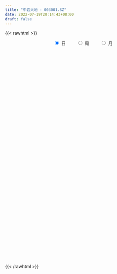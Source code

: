 ```yaml
---
title: "中岩大地 - 003001.SZ"
date: 2022-07-19T20:14:43+08:00
draft: false
---
```

{{< rawhtml >}}
    <div style="text-align: center">
        <label style="padding: 1rem;"><input style="margin-right: .5rem" type="radio" name="period" value="D" checked onclick="period_change(this)">日</label>
        <label style="padding: 1rem;"><input style="margin-right: .5rem" type="radio" name="period" value="W" onclick="period_change(this)">周</label>
        <label style="padding: 1rem;"><input style="margin-right: .5rem" type="radio" name="period" value="M" onclick="period_change(this)">月</label>
    </div>
    <div id="chart" style="height: 700px;"></div> 
    <script type="text/javascript">
        const D_v = [1755.12,109022.37,81268.36,57613.41,47553.71,34017.23,35622.3,25625.11,26440.83,17686.37,13220.37,18088.75,16251.63,18185.27,26008.79,16160.17,14488.34,14305.09,14995.61,24573.84,20552.45,29828.46,18638.48,10844.34,38095.51,28588.74,43253.7,38141.72,26442.3,14189.59,13555.37,21045.88,11637.63,18837.82,45557.81,36235.64,36696.89,24067.7,19480.02,15773.03,9843.22,8065.8,7659.05,11629.67,6449.6,9802.72,7337.58,9965.41,10205.18,8232.14,9992.23,15185.77,11660.69,8415.1,8206.8,7449.63,7701.61,7310.33,7887.78,8529.42,7481.25,12810.76,8034.48,6320.78,5832.59,8963.11,7568.67,11245.71,8466.73,8509.95,5538.18,5702.6,8363.96,6213.74,10588.47,12414.86,10149.56,6667.12,7130.39,9974.24,7279.15,6743.16,11831.7,7979.89,7611.15,15860.64,14807.54,12330.83,16317.48,13350.5,6708.6,6751.33,6368.66,6590.7,9242.93,5100.99,5395.93,4970.78,10742.03,8927.67,6337.0,3228.07,3246.07,3595.77,5061.54,8589.74,6006.96,18455.85,19126.1,41653.23,29262.48,14463.51,16439.25,18614.89,42521.82,31855.28,20625.37,150285.15,129551.68,154928.31,170291.17,13805.0,138715.55,147035.68,120473.33,97996.88,99915.98,79497.29,74975.14,57483.3,59883.32,68847.34,35464.73,37579.9,40830.88,34396.73,41490.79,30456.02,28175.83,24827.52,44675.19,40994.54,33879.19,29693.57,42584.88,55574.25,39775.42,51671.98,43763.52,34481.74,70606.33,76936.41,64796.59,53125.85,38829.13,35554.99,116894.9,148340.58,80810.79,43402.25,35091.34,40002.8,41359.79,23012.58,34299.97,21224.85,16168.4,19270.99,15449.38,23343.16,21908.04,16627.94,14718.05,27836.42,16418.65,9120.73,18727.69,21941.86,9961.21,11033.07,13619.39,15348.37,10337.17,11565.24,16293.15,13330.62,12371.34,8302.79,16025.49,15267.14,10817.38,8801.86,15989.98,14468.28,13156.61,11055.1,8454.58,12095.12,11979.64,10048.22,9674.3,10557.04,8176.9,17612.41,13741.79,9166.0,8513.94,7164.28,12668.47,27135.05,31300.21,111628.2,61237.91,33007.39,27259.0,35443.51,21612.41,38320.05,18204.42,21650.99,56679.81,32235.28,22671.24,25876.07,21572.07,17700.63,26934.88,27160.21,22939.18,13996.96,9380.88,18499.51,13645.61,10353.19,8077.33,8889.48,7717.89,4478.27,18370.99,8576.57,5972.97,6464.85,6699.45,4759.49,4635.02,7367.0,6823.32,5012.81,14246.13,5395.51,4775.82,4747.8,4631.79,12854.99,9423.55,5791.03,6196.86,6284.73,4863.85,4843.01,5276.25,8070.93,6998.01,7111.93,9249.19,8236.63,13077.19,10137.68,6701.25,17019.45,7518.96,5461.97,10606.74,10014.59,6715.96,7859.59,5992.9,5895.0,9715.41,9509.23,8293.76,9177.52,11562.66,7596.11,7424.81,7674.78,21418.02,49944.34,29029.57,23574.67,13339.35,16008.75,17583.43,13415.75,18314.62,14060.34,10724.84,8522.9,11037.7,20340.98,11467.69,10081.15,8190.9,14053.75,30912.49,20210.76,15756.27,12106.92,10214.37,12950.84,9130.09,11768.41,36739.11,108519.62,49473.71,79300.62,123486.84,65464.94,93545.46,73626.37,28034.55,21563.32,243205.66,177534.93,162245.46,139785.58,125275.42,118606.07,116567.51,82179.77,72040.19,88041.47,66636.33,83206.15,53393.23,38368.46,29146.3,26647.63,39469.38,29759.94,29301.1,28730.09,34911.8,40362.97,33197.03,21160.89,33498.7,28805.23,31685.93,38267.82,78403.22,56249.17,29899.83,26848.79,37793.82,24355.0,27821.03,27426.32,28634.96,38156.0,30871.45,26513.93,34246.31,185686.6,124222.99,101241.22,61332.55,65005.77,34893.38,31110.26,52675.64,36600.26,31478.08,48631.44,52604.92,58465.38,48878.33,45822.56,36600.21,24255.86,34487.78,53151.22,51586.07,33428.82,24404.76,22788.0,33367.11,28514.96,41728.03,23292.0,112247.34,83850.23,98695.59,160883.1,115090.52,59832.71,42912.48,43920.99,37853.05,31057.11,31925.06,31372.42,27883.22,21836.39,24615.43,23351.32,28852.99,24251.83,19146.4,20040.14,22328.72,21461.52,17396.85,39010.79,21565.34,30406.24,57104.31,31292.99,23596.69,17572.2,50565.45,27190.08,16077.3,15461.9,18806.0,23880.29,26469.75,19680.89,59796.95,22132.54,38848.47]
const D_histogram = [0.0,0.276968661,0.1367501627,-0.0326380072,-0.2968708355,-0.4681761541,-0.486311641,-0.5620992498,-0.6585572159,-0.6656869946,-0.6328055519,-0.5891671444,-0.5684491949,-0.5255117345,-0.554578113,-0.4957993654,-0.4107156654,-0.2865034128,-0.2214821036,-0.0573417458,0.0647242003,0.1991828435,0.2522198571,0.2674608154,0.4069367182,0.4801100051,0.5999697535,0.5525406883,0.4646646806,0.3849791558,0.3035162423,0.2391960042,0.1750453507,0.1790589261,0.2698503746,0.2475611652,0.2628512373,0.2288188696,0.1408839484,0.0323870146,-0.0482843031,-0.123768683,-0.1547486358,-0.2088260132,-0.236417205,-0.2575475063,-0.2480446697,-0.2454396282,-0.2843875668,-0.3096759711,-0.3486220822,-0.4060559122,-0.4768848162,-0.4555831123,-0.4500043459,-0.4044076084,-0.3096698458,-0.2132808395,-0.105107387,-0.0358220471,-0.0136067281,-0.0877597313,-0.1078227284,-0.1565033361,-0.1417165606,-0.1794992412,-0.1559442569,-0.0361111246,0.0727737223,0.1619026634,0.2087188013,0.2343804985,0.2487326328,0.2138335727,0.2604496497,0.3308698138,0.3013596997,0.2649585231,0.2836165521,0.3121857611,0.2847693222,0.2153922123,0.2313509355,0.2534839095,0.2643470867,0.3339831544,0.3932874437,0.4293472311,0.4109546872,0.3169785142,0.2468404619,0.1788034192,0.1382166925,0.1294114244,0.0794278334,0.053298729,0.0350731106,0.0335257252,0.0628582902,0.0077566195,-0.0578290011,-0.0785526,-0.0832938595,-0.090342843,-0.0606104125,0.0022425954,0.0404353117,0.1293620496,0.2030117025,0.3316855101,0.3488617894,0.27595092,0.2882526619,0.2799100172,0.4588146989,0.7650798191,1.1550713052,1.5987149283,2.0758897637,2.5736917728,3.0473555135,2.7676525412,2.0630371352,1.2940848584,0.4915352667,-0.218369667,-0.688904882,-1.0106130029,-1.2441220341,-1.4391818814,-1.4632580617,-1.589995168,-1.6367933708,-1.5756112875,-1.4578525615,-1.3585371889,-1.2741680012,-1.1151698087,-1.024955234,-0.8813286362,-0.6791123558,-0.492621886,-0.4541912608,-0.9594556108,-1.2605389524,-1.3116046686,-1.2647536597,-1.1120695343,-0.994885257,-0.8208640824,-0.625490147,-0.3885346757,-0.24554278,-0.1843360789,-0.1031506805,-0.0632415709,0.166466633,0.2563799551,0.2265713881,0.2299833478,0.2082037098,0.1451364103,0.0725678108,0.042993291,-0.0558220435,-0.0918969775,-0.0763360583,-0.0277761772,0.0249446462,0.0997890835,0.1384005467,0.1391988315,0.1618861568,0.2311963687,0.2368620509,0.2445575487,0.2206556568,0.1547248321,0.1332013637,0.1320399725,0.1593554891,0.1452887545,0.1669556427,0.1935489178,0.2335201123,0.2230891876,0.1951454182,0.1763903187,0.1199414556,0.1146666037,0.1159547331,0.1248536617,0.0848031676,0.0166165297,-0.0229108794,-0.0870232932,-0.1055499918,-0.0713183184,-0.0056506515,0.0616128957,0.1140848592,0.11917534,0.1246620278,0.1878993734,0.2287072547,0.2585398854,0.2518987058,0.229190405,0.2245211747,0.2277006407,0.3678546095,0.4618697576,0.3831387089,0.3155357998,0.2621997158,0.2640383489,0.2187128117,0.1801647736,0.1117369687,0.0949220794,0.1647291209,0.1711988175,0.1493659004,0.1629280204,0.1561112876,0.1256740171,0.1028008158,0.0224538864,-0.0782685409,-0.1499274413,-0.1896990436,-0.1788872774,-0.2022620801,-0.2383580767,-0.2385105117,-0.252596859,-0.2798461535,-0.2775415575,-0.213443558,-0.1511407141,-0.0935227533,-0.0684518768,-0.0674918297,-0.0515461812,-0.0269262611,-0.0357511438,-0.0630799519,-0.0640542005,-0.110854168,-0.1351693932,-0.1361507751,-0.122783372,-0.1065869113,-0.154955558,-0.2198437947,-0.2184314365,-0.1705721021,-0.1563475806,-0.1138162556,-0.0701909893,-0.0222634011,0.0393008079,0.0882263688,0.1283789553,0.1733988775,0.191910903,0.2160129931,0.2131450701,0.2038864087,0.2180844077,0.2189398272,0.2096121723,0.2022094826,0.1997695685,0.1886256356,0.1441006877,0.1055476918,0.0961307826,0.1071648865,0.1142401967,0.1207556424,0.0860982707,0.0993690961,0.0913422717,0.0835807942,0.0806692395,0.2020198506,0.2125533944,0.218324503,0.2228631794,0.1997182737,0.1663616974,0.1554156741,0.123636021,0.0457208643,0.0009431761,-0.026463008,-0.0433986077,-0.0808645137,-0.0696996594,-0.0750673016,-0.0539686498,-0.0549168801,-0.0248364297,-0.0036314819,0.0421778066,0.0396461315,0.0464245816,0.0304975172,-0.0129353969,-0.0247152426,-0.0644831327,0.0431733245,0.1577184966,0.1323711084,0.2475597081,0.2444816394,0.2236781691,0.1974509183,0.2095922968,0.3544345964,0.5900049776,0.7455801421,0.7090584553,0.6175266403,0.5089462095,0.2206279653,0.0659229245,-0.0787629166,-0.1915357839,-0.2422200369,-0.3816055395,-0.4918294956,-0.6368650626,-0.6785171763,-0.7109910212,-0.6941841519,-0.6572751228,-0.6337302843,-0.6240953112,-0.5954579951,-0.5856869035,-0.5716018743,-0.4929835597,-0.4362651519,-0.4150355935,-0.4372765258,-0.3907894056,-0.3091528836,-0.1962967641,-0.0501962108,0.0160230952,0.0682334893,0.0921783031,0.1231067213,0.1252397681,0.0840382807,0.0865669333,0.100220515,0.0516179202,0.0691709795,0.0741426451,0.2041778453,0.3280990502,0.3503230802,0.2379187367,0.1702883613,0.0234740575,-0.077260076,-0.0945157095,-0.0768357695,-0.1190590094,-0.1523094424,-0.1989055361,-0.1826855411,-0.1339093065,-0.1454749027,-0.1128753018,-0.0642562967,-0.0584148292,0.0014898594,0.0978802188,0.1365582158,0.1820349551,0.1951507923,0.1887656309,0.1438968648,0.108202101,0.1366797089,0.2673926159,0.3366603214,0.3611023905,0.4721306247,0.4218492646,0.2740510578,0.1392629362,0.0417138739,-0.0153505026,-0.0586915292,-0.0731563021,-0.0839132325,-0.1024400107,-0.1074013238,-0.1033551967,-0.1146997469,-0.1118603925,-0.0968338494,-0.0645247987,-0.0503716312,-0.0265273392,-0.0143909267,-0.0204070234,-0.01574087,0.0260444585,0.0473640688,0.0827103741,0.1273596212,0.1362801314,0.114370204,0.0931695364,0.1135175692,0.0909353919,0.0615672245,0.0516811161,0.0173921942,0.005303795,0.0134954484,0.0020292352,-0.1194408974,-0.1787750162,-0.1650131496]
const D_fast = [0.0,0.3462108262,0.2401798687,0.0626321969,-0.2758183402,-0.5641676974,-0.7038810946,-0.9201935158,-1.1812907858,-1.3548423132,-1.4801622584,-1.5838156371,-1.7052099863,-1.7936504595,-1.9613613663,-2.0265324601,-2.0441276764,-1.991541277,-1.9818904936,-1.8320855723,-1.6938385761,-1.5095842221,-1.3934922442,-1.3113860821,-1.0701759997,-0.8769752116,-0.6071230247,-0.5164169179,-0.4881267554,-0.4715674912,-0.4771513442,-0.4816725812,-0.5020618971,-0.4532835901,-0.2950295481,-0.2554284661,-0.1744255846,-0.1512532349,-0.2039671691,-0.3043673492,-0.3971097427,-0.5035362933,-0.5732034051,-0.6794872858,-0.7661827788,-0.8516999567,-0.9042082875,-0.9629631531,-1.0730079834,-1.1757153805,-1.3018170121,-1.4607648202,-1.6508149283,-1.7434090024,-1.8503313225,-1.9058364871,-1.8885161859,-1.8454473895,-1.7635507838,-1.7032209556,-1.6844073187,-1.7805002547,-1.8275189339,-1.9153253757,-1.9359677403,-2.0186252312,-2.0340563111,-1.92325096,-1.7961726825,-1.6665680755,-1.5675722373,-1.4833154155,-1.406780123,-1.3882207898,-1.2764923005,-1.1233546829,-1.0775248721,-1.0476864179,-0.9581242509,-0.8515086016,-0.80773271,-0.8232617668,-0.7494653098,-0.6639613584,-0.5870114095,-0.4338795531,-0.276253403,-0.1328568078,-0.0485106798,-0.0632422243,-0.0716701611,-0.0950063491,-0.1010389026,-0.0774913146,-0.1076179472,-0.1204223694,-0.1298797102,-0.1230456642,-0.0779985267,-0.1311610425,-0.2112039134,-0.2515656622,-0.2771303867,-0.3067650809,-0.2921852536,-0.2287715967,-0.1804700526,-0.0592028022,0.0651997762,0.2767949614,0.381186688,0.3772635487,0.461628456,0.5232633156,0.816871672,1.314406747,1.9931660594,2.8364884146,3.832635691,4.9738606432,6.2093632623,6.6215734253,6.4327173031,5.9872862409,5.3076204659,4.5431231154,3.90036168,3.3260003083,2.7814607685,2.2266054509,1.8367147552,1.3124788569,0.8564823114,0.5237615728,0.2770571585,0.0367382338,-0.1974345788,-0.3172288385,-0.4832530723,-0.5599586335,-0.5275204421,-0.4641854438,-0.5393026338,-1.2844308865,-1.9006489662,-2.2796158495,-2.5489532555,-2.6742865137,-2.8058235506,-2.8370183966,-2.7980169979,-2.6581951956,-2.5765889949,-2.5614663135,-2.5060685853,-2.4819698684,-2.2106450062,-2.0566366954,-2.0298024154,-1.9688946187,-1.9386233293,-1.9654065261,-2.019833173,-2.0386593701,-2.1514302154,-2.2104793938,-2.2140024892,-2.1723866524,-2.1134296674,-2.0136379593,-1.9404263594,-1.9048283667,-1.8416695022,-1.7145601981,-1.6496790032,-1.5808441182,-1.5495820959,-1.5768317126,-1.5650548401,-1.5332062381,-1.4660518493,-1.4437963953,-1.3803905964,-1.3054100918,-1.2070588693,-1.161717497,-1.1408749119,-1.1155324317,-1.1419959309,-1.1186041319,-1.0883273192,-1.0482149752,-1.0670646774,-1.1310971829,-1.1763523118,-1.2622205489,-1.3071347455,-1.2907326517,-1.2264776477,-1.1438108765,-1.0628176982,-1.0279333825,-0.9912811877,-0.8810689988,-0.7830843038,-0.6886167017,-0.6322832048,-0.5976939044,-0.5462328411,-0.4861282149,-0.2540105937,-0.0445280062,-0.0274743777,-0.0161933369,-0.0039794919,0.0638687284,0.0732213941,0.0797145494,0.0392209868,0.0461366173,0.157125939,0.2063953399,0.221903898,0.2761980231,0.3084091122,0.309390346,0.3122173486,0.2374838908,0.1171943283,0.0080535676,-0.0791427956,-0.1130528488,-0.1869931714,-0.2826786872,-0.3424587502,-0.4196943123,-0.5169051452,-0.5839859385,-0.5732488285,-0.5487311632,-0.5144938907,-0.5065359833,-0.5224488937,-0.5193897905,-0.5015014357,-0.5192641043,-0.5623629004,-0.5793506991,-0.6538642087,-0.7119717821,-0.7469908578,-0.7643192977,-0.7747695648,-0.861877101,-0.9817262864,-1.0349217873,-1.0297054784,-1.0545678521,-1.040490591,-1.014413072,-0.9720513341,-0.9006619231,-0.82967977,-0.7574324447,-0.6690628031,-0.6025730519,-0.5244677134,-0.4740493689,-0.4323364281,-0.3636173272,-0.308026951,-0.2649515627,-0.2218018817,-0.1742994037,-0.1382869277,-0.1467867037,-0.1589527767,-0.1443369902,-0.1065116647,-0.0708763053,-0.0341719489,-0.047304753,-0.0091916535,0.0056170899,0.018750811,0.0360065661,0.2078621399,0.2715340323,0.3318862667,0.3921407379,0.4189254007,0.4271592487,0.4550671439,0.4541964961,0.3877115555,0.3431696612,0.3091477252,0.2813624735,0.2236804391,0.2174203786,0.1932859109,0.2008924002,0.18621495,0.210086293,0.2303833703,0.2867371104,0.2941169682,0.3125015637,0.3041988786,0.2575321153,0.2395734589,0.1836847856,0.3021345739,0.4561093702,0.4638547591,0.6409332858,0.6989756269,0.734091699,0.7572271777,0.8217666305,1.0552175792,1.4382892048,1.7802594048,1.9210023318,1.9838521769,2.0025082985,1.7693470456,1.6311227359,1.4667461657,1.3060893524,1.1948500902,0.9600632028,0.7268818727,0.42263004,0.2113486323,0.001127032,-0.1556121366,-0.2830218882,-0.4179096208,-0.5642984755,-0.6845256582,-0.8211762924,-0.9499917318,-0.9946193071,-1.0469671874,-1.1294965273,-1.261056591,-1.3122668223,-1.3079185212,-1.2441365927,-1.1105850921,-1.0403600122,-0.9710912458,-0.9241018563,-0.8623967578,-0.8289537689,-0.8491456862,-0.8249753002,-0.7862665898,-0.8219647045,-0.7871189004,-0.7636115735,-0.582531912,-0.3765859445,-0.2667811445,-0.3197058037,-0.3447640889,-0.4857098782,-0.6057590308,-0.6466435916,-0.648172594,-0.7201605863,-0.7914883799,-0.8878108576,-0.9172622478,-0.9019633399,-0.9498976617,-0.9455168864,-0.9129619554,-0.9217241952,-0.8614470418,-0.7405866277,-0.6677690767,-0.5767835986,-0.5148800634,-0.4740738171,-0.4829683669,-0.4916126055,-0.4289650704,-0.2314040094,-0.0779712235,0.0367464431,0.2658073336,0.3209882896,0.2417028472,0.1417304597,0.0546098659,-0.0062921363,-0.0643060452,-0.0970598936,-0.1287951322,-0.172931913,-0.2047435571,-0.2265362292,-0.2665557161,-0.2916814598,-0.3008633791,-0.2846855281,-0.2831252684,-0.2659128112,-0.2573741303,-0.2684919829,-0.267761047,-0.2194646039,-0.1863039763,-0.1302800775,-0.0537909251,-0.010800382,-0.0041177585,-0.002026042,0.0467013832,0.0468530538,0.0328766925,0.0359108631,0.0059699898,-0.0047924607,0.0067730548,-0.0041858496,-0.1555162066,-0.2595440794,-0.2870355002]
const D_slow = [0.0,0.0692421652,0.1034297059,0.0952702041,0.0210524952,-0.0959915433,-0.2175694535,-0.358094266,-0.5227335699,-0.6891553186,-0.8473567066,-0.9946484927,-1.1367607914,-1.268138725,-1.4067832533,-1.5307330946,-1.633412011,-1.7050378642,-1.7604083901,-1.7747438265,-1.7585627764,-1.7087670656,-1.6457121013,-1.5788468975,-1.4771127179,-1.3570852166,-1.2070927783,-1.0689576062,-0.952791436,-0.8565466471,-0.7806675865,-0.7208685854,-0.6771072478,-0.6323425162,-0.5648799226,-0.5029896313,-0.437276822,-0.3800721046,-0.3448511175,-0.3367543638,-0.3488254396,-0.3797676103,-0.4184547693,-0.4706612726,-0.5297655738,-0.5941524504,-0.6561636178,-0.7175235249,-0.7886204166,-0.8660394094,-0.9531949299,-1.054708908,-1.173930112,-1.2878258901,-1.4003269766,-1.5014288787,-1.5788463401,-1.63216655,-1.6584433968,-1.6673989085,-1.6708005906,-1.6927405234,-1.7196962055,-1.7588220395,-1.7942511797,-1.83912599,-1.8781120542,-1.8871398354,-1.8689464048,-1.8284707389,-1.7762910386,-1.717695914,-1.6555127558,-1.6020543626,-1.5369419502,-1.4542244967,-1.3788845718,-1.312644941,-1.241740803,-1.1636943627,-1.0925020322,-1.0386539791,-0.9808162452,-0.9174452679,-0.8513584962,-0.7678627076,-0.6695408467,-0.5622040389,-0.4594653671,-0.3802207385,-0.318510623,-0.2738097682,-0.2392555951,-0.206902739,-0.1870457806,-0.1737210984,-0.1649528208,-0.1565713895,-0.1408568169,-0.138917662,-0.1533749123,-0.1730130623,-0.1938365272,-0.2164222379,-0.231574841,-0.2310141922,-0.2209053643,-0.1885648519,-0.1378119262,-0.0548905487,0.0323248986,0.1013126286,0.1733757941,0.2433532984,0.3580569731,0.5493269279,0.8380947542,1.2377734863,1.7567459272,2.4001688704,3.1620077488,3.8539208841,4.3696801679,4.6932013825,4.8160851992,4.7614927824,4.5892665619,4.3366133112,4.0255828027,3.6657873323,3.2999728169,2.9024740249,2.4932756822,2.0993728603,1.73490972,1.3952754227,1.0767334224,0.7979409702,0.5417021617,0.3213700027,0.1515919137,0.0284364422,-0.085111373,-0.3249752757,-0.6401100138,-0.9680111809,-1.2841995958,-1.5622169794,-1.8109382937,-2.0161543142,-2.172526851,-2.2696605199,-2.3310462149,-2.3771302346,-2.4029179048,-2.4187282975,-2.3771116392,-2.3130166505,-2.2563738034,-2.1988779665,-2.146827039,-2.1105429365,-2.0924009838,-2.081652661,-2.0956081719,-2.1185824163,-2.1376664309,-2.1446104752,-2.1383743136,-2.1134270427,-2.0788269061,-2.0440271982,-2.003555659,-1.9457565668,-1.8865410541,-1.8254016669,-1.7702377527,-1.7315565447,-1.6982562038,-1.6652462107,-1.6254073384,-1.5890851498,-1.5473462391,-1.4989590096,-1.4405789816,-1.3848066847,-1.3360203301,-1.2919227504,-1.2619373865,-1.2332707356,-1.2042820523,-1.1730686369,-1.151867845,-1.1477137126,-1.1534414324,-1.1751972557,-1.2015847537,-1.2194143333,-1.2208269962,-1.2054237722,-1.1769025574,-1.1471087224,-1.1159432155,-1.0689683721,-1.0117915585,-0.9471565871,-0.8841819107,-0.8268843094,-0.7707540157,-0.7138288556,-0.6218652032,-0.5063977638,-0.4106130866,-0.3317291366,-0.2661792077,-0.2001696205,-0.1454914175,-0.1004502242,-0.072515982,-0.0487854621,-0.0076031819,0.0351965225,0.0725379976,0.1132700027,0.1522978246,0.1837163289,0.2094165328,0.2150300044,0.1954628692,0.1579810089,0.110556248,0.0658344286,0.0152689086,-0.0443206106,-0.1039482385,-0.1670974532,-0.2370589916,-0.306444381,-0.3598052705,-0.397590449,-0.4209711374,-0.4380841066,-0.454957064,-0.4678436093,-0.4745751746,-0.4835129605,-0.4992829485,-0.5152964986,-0.5430100406,-0.5768023889,-0.6108400827,-0.6415359257,-0.6681826535,-0.706921543,-0.7618824917,-0.8164903508,-0.8591333763,-0.8982202715,-0.9266743354,-0.9442220827,-0.949787933,-0.939962731,-0.9179061388,-0.8858114,-0.8424616806,-0.7944839549,-0.7404807066,-0.687194439,-0.6362228369,-0.5817017349,-0.5269667781,-0.4745637351,-0.4240113644,-0.3740689723,-0.3269125633,-0.2908873914,-0.2645004685,-0.2404677728,-0.2136765512,-0.185116502,-0.1549275914,-0.1334030237,-0.1085607497,-0.0857251818,-0.0648299832,-0.0446626733,0.0058422893,0.0589806379,0.1135617637,0.1692775585,0.2192071269,0.2607975513,0.2996514698,0.3305604751,0.3419906912,0.3422264852,0.3356107332,0.3247610812,0.3045449528,0.287120038,0.2683532126,0.2548610501,0.2411318301,0.2349227226,0.2340148522,0.2445593038,0.2544708367,0.2660769821,0.2737013614,0.2704675122,0.2642887015,0.2481679183,0.2589612495,0.2983908736,0.3314836507,0.3933735777,0.4544939876,0.5104135299,0.5597762594,0.6121743336,0.7007829827,0.8482842271,1.0346792627,1.2119438765,1.3663255366,1.493562089,1.5487190803,1.5651998114,1.5455090823,1.4976251363,1.4370701271,1.3416687422,1.2187113683,1.0594951027,0.8898658086,0.7121180533,0.5385720153,0.3742532346,0.2158206635,0.0597968357,-0.0890676631,-0.2354893889,-0.3783898575,-0.5016357474,-0.6107020354,-0.7144609338,-0.8237800652,-0.9214774167,-0.9987656376,-1.0478398286,-1.0603888813,-1.0563831075,-1.0393247351,-1.0162801594,-0.9855034791,-0.954193537,-0.9331839669,-0.9115422335,-0.8864871048,-0.8735826247,-0.8562898799,-0.8377542186,-0.7867097573,-0.7046849947,-0.6171042247,-0.5576245405,-0.5150524502,-0.5091839358,-0.5284989548,-0.5521278822,-0.5713368245,-0.6011015769,-0.6391789375,-0.6889053215,-0.7345767068,-0.7680540334,-0.8044227591,-0.8326415845,-0.8487056587,-0.863309366,-0.8629369012,-0.8384668465,-0.8043272925,-0.7588185537,-0.7100308557,-0.6628394479,-0.6268652317,-0.5998147065,-0.5656447793,-0.4987966253,-0.4146315449,-0.3243559473,-0.2063232911,-0.100860975,-0.0323482106,0.0024675235,0.012895992,0.0090583663,-0.005614516,-0.0239035915,-0.0448818996,-0.0704919023,-0.0973422333,-0.1231810325,-0.1518559692,-0.1798210673,-0.2040295297,-0.2201607293,-0.2327536371,-0.239385472,-0.2429832036,-0.2480849595,-0.252020177,-0.2455090624,-0.2336680452,-0.2129904516,-0.1811505463,-0.1470805135,-0.1184879625,-0.0951955784,-0.0668161861,-0.0440823381,-0.028690532,-0.015770253,-0.0114222044,-0.0100962557,-0.0067223936,-0.0062150848,-0.0360753091,-0.0807690632,-0.1220223506]
const D_data = [['2020-10-13', 36.19, 43.43, 36.19, 43.43],['2020-10-14', 47.77, 47.77, 44.01, 47.77],['2020-10-15', 46.44, 43.09, 43.04, 46.8],['2020-10-16', 41.02, 41.94, 40.11, 43.89],['2020-10-19', 41.13, 39.45, 39.25, 41.8],['2020-10-20', 38.8, 39.12, 38.27, 39.19],['2020-10-21', 38.99, 40.12, 38.63, 40.25],['2020-10-22', 39.53, 38.68, 38.66, 39.75],['2020-10-23', 38.93, 37.4, 37.31, 38.95],['2020-10-26', 37.01, 37.62, 36.93, 37.75],['2020-10-27', 37.41, 37.56, 37.23, 37.87],['2020-10-28', 37.56, 37.28, 36.6, 37.68],['2020-10-29', 36.51, 36.55, 36.5, 36.95],['2020-10-30', 36.51, 36.39, 36.31, 37.29],['2020-11-02', 36.24, 34.9, 34.36, 36.58],['2020-11-03', 34.95, 35.45, 34.79, 35.75],['2020-11-04', 35.5, 35.58, 35.3, 35.99],['2020-11-05', 35.58, 36.12, 35.58, 36.24],['2020-11-06', 35.92, 35.44, 35.27, 36.07],['2020-11-09', 35.55, 36.94, 35.55, 37.0],['2020-11-10', 36.96, 36.94, 36.25, 37.85],['2020-11-11', 36.91, 37.65, 36.61, 37.96],['2020-11-12', 37.31, 37.08, 36.45, 37.6],['2020-11-13', 36.67, 36.77, 36.32, 36.87],['2020-11-16', 36.77, 38.8, 36.38, 38.8],['2020-11-17', 38.6, 38.7, 37.9, 38.99],['2020-11-18', 38.45, 40.06, 38.06, 40.49],['2020-11-19', 39.97, 38.46, 38.33, 40.4],['2020-11-20', 38.13, 37.85, 37.42, 38.6],['2020-11-23', 37.85, 37.71, 37.16, 37.87],['2020-11-24', 37.58, 37.41, 37.22, 37.8],['2020-11-25', 37.5, 37.34, 36.65, 37.83],['2020-11-26', 37.25, 37.06, 36.82, 37.59],['2020-11-27', 36.97, 37.8, 36.7, 37.9],['2020-11-30', 37.9, 39.24, 37.89, 39.8],['2020-12-01', 38.92, 38.14, 38.1, 38.93],['2020-12-02', 38.1, 38.73, 37.5, 39.5],['2020-12-03', 38.59, 38.2, 37.97, 40.19],['2020-12-04', 38.02, 37.29, 37.27, 38.19],['2020-12-07', 37.2, 36.52, 36.51, 37.24],['2020-12-08', 36.5, 36.3, 36.25, 36.76],['2020-12-09', 36.3, 35.82, 35.8, 36.5],['2020-12-10', 35.66, 35.92, 35.66, 36.42],['2020-12-11', 35.92, 35.19, 34.85, 35.92],['2020-12-14', 35.12, 35.05, 34.82, 35.34],['2020-12-15', 35.15, 34.72, 34.59, 35.15],['2020-12-16', 34.76, 34.78, 34.5, 35.12],['2020-12-17', 34.77, 34.43, 33.81, 34.77],['2020-12-18', 34.43, 33.49, 33.46, 34.47],['2020-12-21', 33.46, 33.13, 32.83, 33.47],['2020-12-22', 33.12, 32.39, 32.39, 33.43],['2020-12-23', 32.29, 31.45, 31.11, 32.53],['2020-12-24', 31.55, 30.42, 30.3, 31.86],['2020-12-25', 30.52, 30.89, 30.4, 31.07],['2020-12-28', 30.82, 30.21, 30.18, 31.22],['2020-12-29', 30.08, 30.3, 30.02, 30.47],['2020-12-30', 30.3, 30.79, 30.1, 31.13],['2020-12-31', 30.84, 30.89, 30.68, 31.21],['2021-01-04', 30.78, 31.23, 30.77, 31.48],['2021-01-05', 31.23, 30.93, 30.75, 31.38],['2021-01-06', 30.93, 30.33, 30.26, 31.0],['2021-01-07', 30.38, 28.7, 28.68, 30.44],['2021-01-08', 28.68, 28.8, 27.62, 29.09],['2021-01-11', 28.9, 27.9, 27.9, 28.98],['2021-01-12', 27.91, 28.23, 27.81, 28.49],['2021-01-13', 28.13, 27.12, 27.04, 28.31],['2021-01-14', 27.1, 27.45, 26.69, 27.74],['2021-01-15', 27.45, 28.7, 27.17, 28.96],['2021-01-18', 28.35, 28.93, 28.35, 29.21],['2021-01-19', 28.52, 29.05, 28.52, 29.63],['2021-01-20', 29.05, 28.78, 28.55, 29.19],['2021-01-21', 28.66, 28.64, 28.6, 29.0],['2021-01-22', 28.49, 28.56, 27.81, 29.0],['2021-01-25', 28.55, 27.84, 27.75, 28.57],['2021-01-26', 27.84, 28.86, 27.73, 28.99],['2021-01-27', 28.7, 29.5, 28.3, 29.57],['2021-01-28', 29.13, 28.41, 28.37, 29.85],['2021-01-29', 28.7, 28.18, 27.82, 28.78],['2021-02-01', 27.9, 28.86, 27.9, 29.38],['2021-02-02', 28.9, 29.18, 28.51, 29.6],['2021-02-03', 28.88, 28.56, 28.52, 29.1],['2021-02-04', 28.23, 27.82, 27.52, 28.66],['2021-02-05', 27.74, 28.78, 27.74, 29.48],['2021-02-08', 28.5, 29.02, 28.4, 29.39],['2021-02-09', 28.69, 29.05, 28.43, 29.19],['2021-02-10', 28.98, 30.13, 28.8, 30.15],['2021-02-18', 30.35, 30.54, 29.91, 30.75],['2021-02-19', 30.35, 30.75, 30.21, 30.95],['2021-02-22', 30.63, 30.38, 30.38, 31.42],['2021-02-23', 30.0, 29.36, 29.22, 30.0],['2021-02-24', 29.36, 29.39, 29.25, 29.6],['2021-02-25', 29.5, 29.17, 29.05, 29.78],['2021-02-26', 28.97, 29.31, 28.5, 29.48],['2021-03-01', 29.6, 29.65, 29.36, 29.69],['2021-03-02', 29.6, 29.03, 28.82, 29.79],['2021-03-03', 28.83, 29.15, 28.77, 29.18],['2021-03-04', 29.1, 29.14, 28.96, 29.32],['2021-03-05', 29.14, 29.3, 28.88, 29.3],['2021-03-08', 29.5, 29.78, 29.36, 29.95],['2021-03-09', 29.7, 28.66, 28.15, 29.7],['2021-03-10', 28.6, 28.16, 27.9, 28.8],['2021-03-11', 28.0, 28.41, 28.0, 28.45],['2021-03-12', 28.41, 28.45, 28.22, 28.6],['2021-03-15', 28.34, 28.29, 28.2, 28.59],['2021-03-16', 28.3, 28.72, 28.25, 28.87],['2021-03-17', 28.66, 29.33, 28.61, 29.68],['2021-03-18', 29.31, 29.28, 29.05, 29.4],['2021-03-19', 29.28, 30.3, 29.01, 30.39],['2021-03-22', 30.2, 30.66, 29.97, 31.28],['2021-03-23', 30.85, 32.1, 30.23, 33.73],['2021-03-24', 30.9, 31.37, 30.61, 32.5],['2021-03-25', 30.96, 30.35, 30.34, 31.37],['2021-03-26', 30.81, 31.5, 30.3, 31.56],['2021-03-29', 32.0, 31.51, 31.48, 32.66],['2021-03-30', 31.8, 34.66, 31.52, 34.66],['2021-03-31', 37.3, 38.13, 37.0, 38.13],['2021-04-01', 41.94, 41.94, 41.94, 41.94],['2021-04-02', 41.0, 46.13, 39.44, 46.13],['2021-04-06', 44.05, 50.74, 44.04, 50.74],['2021-04-07', 53.0, 55.81, 46.02, 55.81],['2021-04-08', 56.5, 60.8, 50.23, 61.39],['2021-04-09', 54.72, 54.72, 54.72, 54.72],['2021-04-12', 50.05, 49.25, 49.25, 57.8],['2021-04-13', 46.14, 46.44, 44.51, 51.09],['2021-04-14', 45.6, 43.15, 42.45, 46.84],['2021-04-15', 42.98, 41.0, 40.38, 43.26],['2021-04-16', 40.9, 41.1, 39.58, 41.96],['2021-04-19', 41.0, 40.77, 40.18, 41.88],['2021-04-20', 40.48, 40.06, 39.62, 41.65],['2021-04-21', 39.5, 38.85, 38.52, 39.53],['2021-04-22', 39.09, 39.73, 38.8, 39.88],['2021-04-23', 39.6, 37.25, 37.0, 39.6],['2021-04-26', 37.25, 36.87, 36.78, 37.79],['2021-04-27', 36.55, 37.3, 36.25, 37.5],['2021-04-28', 37.0, 37.55, 36.86, 38.32],['2021-04-29', 36.85, 37.0, 36.8, 37.98],['2021-04-30', 36.79, 36.43, 35.52, 37.0],['2021-05-06', 36.35, 37.2, 36.12, 37.2],['2021-05-07', 37.1, 36.25, 36.0, 37.25],['2021-05-10', 36.29, 36.85, 36.05, 36.88],['2021-05-11', 36.63, 37.93, 36.41, 38.1],['2021-05-12', 37.95, 38.33, 37.12, 38.77],['2021-05-13', 37.5, 36.7, 36.63, 38.0],['2021-05-14', 28.07, 28.02, 27.5, 28.35],['2021-05-17', 27.61, 27.43, 26.78, 27.81],['2021-05-18', 27.16, 28.46, 27.15, 29.19],['2021-05-19', 28.46, 28.48, 28.07, 28.88],['2021-05-20', 28.61, 29.19, 27.95, 29.25],['2021-05-21', 29.36, 28.39, 28.29, 29.46],['2021-05-24', 28.58, 28.89, 28.3, 29.09],['2021-05-25', 28.85, 29.28, 28.03, 30.05],['2021-05-26', 29.11, 30.25, 28.72, 30.31],['2021-05-27', 30.55, 29.52, 29.5, 30.57],['2021-05-28', 29.02, 28.54, 28.5, 29.95],['2021-05-31', 28.13, 28.72, 27.91, 29.06],['2021-06-01', 28.91, 28.12, 27.95, 28.91],['2021-06-02', 28.01, 30.93, 27.76, 30.93],['2021-06-03', 31.0, 29.88, 29.88, 32.08],['2021-06-04', 29.51, 28.41, 28.28, 29.58],['2021-06-07', 28.13, 28.62, 27.85, 28.85],['2021-06-08', 28.5, 28.12, 27.9, 28.51],['2021-06-09', 28.22, 27.21, 27.21, 28.23],['2021-06-10', 27.05, 26.51, 26.5, 27.38],['2021-06-11', 26.75, 26.52, 26.38, 26.8],['2021-06-15', 26.48, 25.0, 25.0, 26.48],['2021-06-16', 24.9, 25.06, 24.86, 25.7],['2021-06-17', 25.07, 25.28, 24.78, 25.35],['2021-06-18', 25.46, 25.52, 25.01, 25.66],['2021-06-21', 25.3, 25.54, 25.3, 25.88],['2021-06-22', 25.5, 25.91, 25.42, 26.25],['2021-06-23', 25.93, 25.56, 25.33, 26.17],['2021-06-24', 25.4, 25.01, 25.01, 25.53],['2021-06-25', 25.0, 25.18, 24.86, 25.46],['2021-06-28', 25.15, 25.89, 25.15, 26.18],['2021-06-29', 25.6, 25.21, 25.15, 25.83],['2021-06-30', 25.03, 25.2, 25.03, 25.37],['2021-07-01', 25.2, 24.69, 24.68, 25.39],['2021-07-02', 24.53, 23.82, 23.71, 24.64],['2021-07-05', 23.56, 24.01, 23.56, 24.08],['2021-07-06', 24.1, 24.07, 23.79, 24.24],['2021-07-07', 24.08, 24.38, 23.88, 24.67],['2021-07-08', 24.48, 23.79, 23.73, 24.5],['2021-07-09', 23.9, 24.16, 23.6, 24.28],['2021-07-12', 24.26, 24.28, 24.22, 24.51],['2021-07-13', 24.26, 24.59, 24.17, 24.76],['2021-07-14', 24.59, 24.02, 24.01, 24.6],['2021-07-15', 24.14, 23.67, 23.63, 24.18],['2021-07-16', 23.78, 23.62, 23.58, 23.85],['2021-07-19', 23.51, 22.88, 22.81, 23.55],['2021-07-20', 22.8, 23.27, 22.69, 23.8],['2021-07-21', 23.28, 23.26, 23.18, 23.49],['2021-07-22', 23.26, 23.31, 23.0, 23.44],['2021-07-23', 23.35, 22.53, 22.42, 23.44],['2021-07-26', 22.53, 21.76, 21.52, 22.65],['2021-07-27', 21.77, 21.66, 21.36, 22.1],['2021-07-28', 21.8, 20.86, 20.58, 21.8],['2021-07-29', 21.1, 20.96, 20.94, 21.22],['2021-07-30', 20.87, 21.42, 20.8, 21.48],['2021-08-02', 21.65, 21.88, 21.12, 22.1],['2021-08-03', 21.62, 22.11, 21.6, 22.27],['2021-08-04', 22.1, 22.15, 21.83, 22.24],['2021-08-05', 22.09, 21.64, 21.55, 22.11],['2021-08-06', 21.58, 21.61, 21.37, 21.9],['2021-08-09', 21.67, 22.49, 21.67, 22.68],['2021-08-10', 22.1, 22.51, 22.1, 22.88],['2021-08-11', 22.49, 22.62, 22.3, 22.86],['2021-08-12', 22.62, 22.3, 22.19, 22.63],['2021-08-13', 22.26, 22.09, 22.01, 22.4],['2021-08-16', 22.11, 22.31, 22.05, 22.78],['2021-08-17', 22.31, 22.48, 22.22, 23.54],['2021-08-18', 22.68, 24.73, 22.5, 24.73],['2021-08-19', 25.99, 25.04, 24.8, 26.66],['2021-08-20', 24.39, 23.19, 22.82, 24.41],['2021-08-23', 23.01, 23.16, 22.44, 23.36],['2021-08-24', 23.16, 23.2, 22.7, 23.22],['2021-08-25', 23.1, 23.93, 23.1, 24.16],['2021-08-26', 23.71, 23.39, 23.23, 24.06],['2021-08-27', 23.0, 23.39, 21.75, 23.58],['2021-08-30', 23.11, 22.83, 22.78, 23.43],['2021-08-31', 22.98, 23.32, 22.98, 23.89],['2021-09-01', 23.01, 24.65, 22.75, 24.65],['2021-09-02', 24.5, 24.2, 23.9, 24.76],['2021-09-03', 24.21, 23.94, 23.6, 24.27],['2021-09-06', 23.87, 24.5, 23.7, 24.55],['2021-09-07', 24.68, 24.41, 24.1, 24.68],['2021-09-08', 24.25, 24.15, 24.02, 24.41],['2021-09-09', 24.11, 24.22, 23.98, 24.69],['2021-09-10', 24.1, 23.3, 23.28, 24.34],['2021-09-13', 23.1, 22.56, 22.42, 23.45],['2021-09-14', 22.56, 22.39, 22.29, 22.77],['2021-09-15', 22.32, 22.37, 22.23, 22.55],['2021-09-16', 22.51, 22.79, 22.26, 23.0],['2021-09-17', 22.56, 22.18, 21.98, 22.75],['2021-09-22', 22.08, 21.68, 21.6, 22.08],['2021-09-23', 21.7, 21.83, 21.62, 21.95],['2021-09-24', 21.94, 21.4, 21.35, 21.94],['2021-09-27', 21.4, 20.88, 20.69, 21.41],['2021-09-28', 20.89, 20.92, 20.85, 21.13],['2021-09-29', 20.9, 21.63, 20.73, 22.81],['2021-09-30', 22.0, 21.75, 21.36, 22.18],['2021-10-08', 21.75, 21.86, 21.52, 22.08],['2021-10-11', 21.85, 21.55, 21.47, 21.99],['2021-10-12', 21.55, 21.2, 21.01, 21.77],['2021-10-13', 21.19, 21.32, 21.01, 21.5],['2021-10-14', 21.2, 21.44, 21.2, 21.49],['2021-10-15', 21.65, 20.97, 20.92, 21.65],['2021-10-18', 20.89, 20.53, 20.5, 20.89],['2021-10-19', 20.97, 20.66, 20.57, 20.97],['2021-10-20', 20.06, 19.81, 19.63, 20.48],['2021-10-21', 19.76, 19.72, 19.66, 19.98],['2021-10-22', 19.71, 19.75, 19.6, 19.85],['2021-10-25', 19.67, 19.77, 19.63, 19.87],['2021-10-26', 19.73, 19.7, 19.63, 19.87],['2021-10-27', 19.7, 18.6, 18.51, 19.77],['2021-10-28', 18.61, 17.83, 17.68, 18.68],['2021-10-29', 17.88, 18.2, 17.88, 18.37],['2021-11-01', 18.31, 18.64, 18.06, 18.75],['2021-11-02', 18.54, 18.13, 18.0, 18.79],['2021-11-03', 18.14, 18.4, 18.04, 18.6],['2021-11-04', 18.36, 18.44, 18.3, 18.52],['2021-11-05', 18.44, 18.57, 18.41, 18.68],['2021-11-08', 18.72, 18.91, 18.43, 19.19],['2021-11-09', 18.91, 18.97, 18.81, 19.28],['2021-11-10', 18.96, 19.06, 18.73, 19.15],['2021-11-11', 19.14, 19.35, 19.01, 19.48],['2021-11-12', 19.4, 19.22, 19.08, 19.4],['2021-11-15', 19.23, 19.46, 19.11, 19.67],['2021-11-16', 19.46, 19.25, 19.08, 19.54],['2021-11-17', 19.14, 19.21, 19.12, 19.36],['2021-11-18', 19.2, 19.6, 19.09, 19.78],['2021-11-19', 19.47, 19.57, 19.31, 19.64],['2021-11-22', 19.57, 19.52, 19.4, 19.59],['2021-11-23', 19.45, 19.6, 19.42, 19.76],['2021-11-24', 19.72, 19.74, 19.54, 19.85],['2021-11-25', 19.64, 19.7, 19.51, 19.84],['2021-11-26', 19.68, 19.22, 19.22, 19.68],['2021-11-29', 18.98, 19.13, 18.81, 19.3],['2021-11-30', 19.12, 19.41, 19.03, 19.54],['2021-12-01', 19.47, 19.72, 19.32, 19.75],['2021-12-02', 19.68, 19.78, 19.58, 19.93],['2021-12-03', 19.64, 19.88, 19.6, 19.98],['2021-12-06', 19.86, 19.35, 19.33, 19.86],['2021-12-07', 19.64, 19.95, 19.29, 19.95],['2021-12-08', 19.94, 19.76, 19.71, 19.94],['2021-12-09', 19.72, 19.78, 19.61, 19.9],['2021-12-10', 19.78, 19.87, 19.56, 19.95],['2021-12-13', 19.9, 21.86, 19.9, 21.86],['2021-12-14', 21.67, 21.0, 21.0, 21.67],['2021-12-15', 21.0, 21.17, 20.89, 21.51],['2021-12-16', 21.17, 21.38, 20.87, 21.45],['2021-12-17', 21.38, 21.18, 21.0, 21.38],['2021-12-20', 21.2, 21.08, 20.85, 21.45],['2021-12-21', 21.06, 21.41, 20.88, 21.45],['2021-12-22', 21.38, 21.19, 21.03, 21.47],['2021-12-23', 21.15, 20.43, 20.36, 21.15],['2021-12-24', 20.52, 20.58, 20.11, 20.77],['2021-12-27', 20.43, 20.64, 20.25, 20.76],['2021-12-28', 20.79, 20.67, 20.4, 20.79],['2021-12-29', 20.67, 20.26, 20.26, 20.82],['2021-12-30', 20.25, 20.78, 20.2, 21.25],['2021-12-31', 20.78, 20.57, 20.56, 20.97],['2022-01-04', 20.58, 20.93, 20.36, 20.97],['2022-01-05', 21.03, 20.7, 20.59, 21.08],['2022-01-06', 20.58, 21.17, 20.58, 21.33],['2022-01-07', 21.33, 21.22, 21.18, 22.14],['2022-01-10', 21.3, 21.76, 21.11, 21.78],['2022-01-11', 21.66, 21.34, 21.25, 21.84],['2022-01-12', 21.46, 21.54, 21.32, 21.73],['2022-01-13', 21.83, 21.3, 21.3, 21.83],['2022-01-14', 21.3, 20.84, 20.82, 21.5],['2022-01-17', 20.86, 21.11, 20.86, 21.28],['2022-01-18', 21.11, 20.62, 20.56, 21.22],['2022-01-19', 20.62, 22.68, 20.62, 22.68],['2022-01-20', 23.0, 23.49, 21.88, 23.88],['2022-01-21', 22.31, 22.14, 22.12, 22.99],['2022-01-24', 21.95, 24.35, 21.28, 24.35],['2022-01-25', 23.86, 23.43, 22.83, 26.01],['2022-01-26', 23.59, 23.4, 22.3, 23.65],['2022-01-27', 23.4, 23.45, 22.58, 25.74],['2022-01-28', 23.58, 24.14, 23.3, 24.74],['2022-02-07', 24.21, 26.55, 24.21, 26.55],['2022-02-08', 29.21, 29.21, 29.21, 29.21],['2022-02-09', 30.76, 29.94, 29.32, 32.13],['2022-02-10', 27.18, 28.6, 27.18, 29.6],['2022-02-11', 27.3, 28.28, 26.5, 29.9],['2022-02-14', 27.05, 28.18, 26.86, 30.0],['2022-02-15', 28.32, 25.36, 25.36, 28.39],['2022-02-16', 24.66, 26.17, 24.5, 26.44],['2022-02-17', 26.17, 25.7, 25.5, 27.5],['2022-02-18', 24.94, 25.51, 24.67, 26.12],['2022-02-21', 25.26, 25.88, 25.26, 26.2],['2022-02-22', 25.63, 24.2, 24.05, 25.86],['2022-02-23', 24.46, 23.72, 23.54, 24.49],['2022-02-24', 23.64, 22.3, 21.89, 24.03],['2022-02-25', 22.5, 22.7, 22.5, 23.27],['2022-02-28', 22.8, 22.17, 21.97, 22.99],['2022-03-01', 22.17, 22.27, 22.05, 22.41],['2022-03-02', 22.24, 22.19, 21.98, 22.3],['2022-03-03', 22.27, 21.71, 21.58, 22.39],['2022-03-04', 21.85, 21.14, 21.05, 21.85],['2022-03-07', 21.13, 20.99, 20.9, 21.5],['2022-03-08', 21.19, 20.36, 20.2, 21.19],['2022-03-09', 20.37, 19.97, 19.06, 20.53],['2022-03-10', 20.21, 20.54, 20.0, 20.8],['2022-03-11', 20.2, 20.18, 19.51, 20.29],['2022-03-14', 19.91, 19.51, 19.51, 20.13],['2022-03-15', 19.3, 18.51, 18.51, 19.9],['2022-03-16', 18.75, 18.98, 18.13, 19.08],['2022-03-17', 19.04, 19.35, 19.04, 19.65],['2022-03-18', 19.3, 19.92, 19.22, 20.1],['2022-03-21', 20.13, 20.79, 19.89, 21.46],['2022-03-22', 20.64, 20.2, 20.01, 20.66],['2022-03-23', 20.22, 20.23, 20.01, 20.81],['2022-03-24', 20.05, 20.0, 19.86, 20.32],['2022-03-25', 20.01, 20.18, 19.82, 20.7],['2022-03-28', 20.01, 19.87, 19.57, 20.17],['2022-03-29', 20.32, 19.17, 19.13, 20.32],['2022-03-30', 19.5, 19.55, 19.23, 19.7],['2022-03-31', 19.58, 19.68, 19.46, 20.18],['2022-04-01', 19.55, 18.74, 18.73, 19.59],['2022-04-06', 18.66, 19.41, 18.64, 19.43],['2022-04-07', 19.22, 19.25, 18.85, 19.68],['2022-04-08', 19.48, 21.18, 19.27, 21.18],['2022-04-11', 23.28, 21.9, 21.76, 23.3],['2022-04-12', 20.97, 21.2, 19.71, 21.5],['2022-04-13', 20.64, 19.42, 19.28, 20.7],['2022-04-14', 19.2, 19.58, 18.9, 19.8],['2022-04-15', 19.41, 18.01, 17.91, 19.41],['2022-04-18', 17.83, 17.82, 17.22, 18.08],['2022-04-19', 17.97, 18.4, 17.69, 18.5],['2022-04-20', 18.5, 18.69, 18.49, 19.61],['2022-04-21', 18.5, 17.71, 17.66, 18.78],['2022-04-22', 17.7, 17.42, 17.31, 18.05],['2022-04-25', 17.16, 16.8, 16.5, 18.04],['2022-04-26', 16.69, 17.25, 16.03, 17.64],['2022-04-27', 17.5, 17.6, 16.8, 17.88],['2022-04-28', 17.0, 16.72, 16.21, 17.44],['2022-04-29', 16.45, 17.11, 16.35, 17.39],['2022-05-05', 17.2, 17.34, 17.03, 17.7],['2022-05-06', 16.92, 16.78, 16.73, 17.14],['2022-05-09', 16.98, 17.49, 16.81, 17.66],['2022-05-10', 17.49, 18.29, 17.22, 18.29],['2022-05-11', 18.29, 17.91, 17.89, 18.55],['2022-05-12', 17.8, 18.24, 17.7, 18.53],['2022-05-13', 18.27, 18.04, 17.88, 18.3],['2022-05-16', 18.1, 17.87, 17.78, 18.17],['2022-05-17', 17.89, 17.29, 17.12, 17.97],['2022-05-18', 17.6, 17.2, 17.16, 17.78],['2022-05-19', 16.96, 18.0, 16.86, 18.08],['2022-05-20', 18.16, 19.8, 17.99, 19.8],['2022-05-23', 19.8, 19.75, 18.72, 19.96],['2022-05-24', 19.64, 19.67, 19.22, 20.06],['2022-05-25', 19.52, 21.42, 19.5, 21.42],['2022-05-26', 21.38, 19.9, 19.9, 21.48],['2022-05-27', 19.3, 18.41, 18.15, 19.38],['2022-05-30', 18.4, 17.97, 17.72, 18.54],['2022-05-31', 17.93, 17.88, 17.43, 17.97],['2022-06-01', 17.81, 17.98, 17.67, 18.14],['2022-06-02', 17.98, 17.85, 17.4, 17.99],['2022-06-06', 17.79, 18.0, 17.63, 18.07],['2022-06-07', 18.07, 17.91, 17.55, 18.09],['2022-06-08', 17.92, 17.65, 17.45, 18.03],['2022-06-09', 17.64, 17.66, 17.48, 17.88],['2022-06-10', 17.6, 17.67, 17.49, 17.72],['2022-06-13', 17.5, 17.35, 17.3, 17.65],['2022-06-14', 17.31, 17.39, 17.0, 17.48],['2022-06-15', 17.42, 17.48, 17.36, 17.76],['2022-06-16', 17.52, 17.73, 17.43, 17.87],['2022-06-17', 17.54, 17.55, 17.39, 17.63],['2022-06-20', 17.55, 17.71, 17.49, 17.8],['2022-06-21', 17.7, 17.61, 17.44, 17.89],['2022-06-22', 17.61, 17.35, 17.3, 17.74],['2022-06-23', 17.37, 17.43, 17.11, 17.48],['2022-06-24', 17.5, 17.99, 17.37, 18.18],['2022-06-27', 17.99, 17.9, 17.85, 18.07],['2022-06-28', 17.88, 18.25, 17.73, 18.48],['2022-06-29', 18.2, 18.64, 18.06, 18.87],['2022-06-30', 18.57, 18.42, 18.26, 18.57],['2022-07-01', 18.39, 18.08, 18.03, 18.39],['2022-07-04', 18.08, 18.04, 17.76, 18.15],['2022-07-05', 18.05, 18.63, 17.93, 19.19],['2022-07-06', 18.36, 18.16, 17.91, 18.48],['2022-07-07', 18.13, 17.99, 17.96, 18.3],['2022-07-08', 18.0, 18.17, 17.99, 18.38],['2022-07-11', 18.12, 17.77, 17.66, 18.12],['2022-07-12', 17.72, 17.93, 17.52, 18.28],['2022-07-13', 17.82, 18.18, 17.82, 18.35],['2022-07-14', 18.07, 17.93, 17.87, 18.18],['2022-07-15', 17.59, 16.14, 16.14, 17.59],['2022-07-18', 15.89, 16.3, 15.77, 16.37],['2022-07-19', 16.39, 16.94, 16.3, 17.48]]
const W_v = [249659.26,169259.18,83432.39,85958.0,104437.57,174521.97,79266.29,162038.06,52970.77,43760.49,53485.93,30668.37,44743.69,39930.86,36581.42,46033.75,42958.64,31451.68,27138.37,49496.57,31301.33,32480.84,41709.86,120944.57,263902.51,468576.16,604137.42,340686.39,189763.03,58631.85,174070.01,233370.05,299946.92,420430.39,182868.76,90964.21,92046.57,94045.35,60299.21,61863.14,66901.85,59229.69,50436.1,56198.42,243969.84,155642.36,151441.74,119243.86,78462.14,27320.0,39143.72,5972.97,29925.81,36253.59,37449.16,27464.7,39666.69,54454.53,40658.85,39406.3,43435.88,137305.95,79382.89,62094.11,63238.29,71239.16,215630.94,435424.23,632583.92,582414.35,363317.37,163391.71,166502.99,153418.57,229194.83,146393.31,91631.69,537489.13,186757.62,254402.63,60856.07,197058.65,149690.1,570766.78,184519.23,144074.2,120217.97,120238.02,163965.57,126866.93,148633.88,60981.01]
const W_histogram = [0.0,-0.2897321937,-0.5199379615,-0.6957518484,-0.681167471,-0.5624115847,-0.4554205049,-0.3897301571,-0.4539517161,-0.5696712279,-0.7677399524,-0.8393647175,-0.9594480054,-0.9744252651,-0.9230707642,-0.8460452629,-0.6924978611,-0.4495956325,-0.208983041,-0.1134069321,-0.0222294016,0.007855336,0.1703609913,0.3654769288,1.4270422888,2.5873211431,2.3253606267,1.8038990376,1.3363791522,0.964974473,0.1573510243,-0.3328756685,-0.6117469254,-0.7600004485,-0.9292005055,-1.0437441409,-1.0735270612,-1.1112695693,-1.0409996315,-0.9605001469,-0.9107194376,-0.8820028879,-0.7830210885,-0.6248953952,-0.3969974508,-0.1938454577,0.0059246845,0.1171463438,0.1361376275,0.1177128644,0.1486479734,0.1932441863,0.1798070009,0.1092303596,-0.0147692287,-0.0431894452,0.0077548548,0.0866097378,0.1339549646,0.2232191641,0.2908113905,0.424853246,0.4706576818,0.4953351657,0.5464677401,0.5445236944,0.6153867571,0.7714389198,1.107516983,1.0953097132,0.8603947306,0.5760165657,0.3125211499,0.1198875674,0.0146789171,-0.1387417528,-0.0664094614,-0.2142370991,-0.3271694837,-0.3936954663,-0.4280264548,-0.3379329133,-0.1418962898,-0.0904353894,-0.0791146353,-0.0691153693,-0.0564819768,-0.0069932025,0.0406812843,0.0846267146,-0.0115551763,-0.0098938184]
const W_fast = [0.0,-0.3621652422,-0.7223555004,-1.0721073494,-1.2278148396,-1.2496618495,-1.256525896,-1.2882680874,-1.4659775754,-1.7241148943,-2.1141186068,-2.3955845513,-2.7555298406,-3.0141134166,-3.1935266067,-3.3280124212,-3.3475894846,-3.2170861642,-3.0287193329,-2.961494957,-2.875874777,-2.8438262054,-2.6387303022,-2.3522451325,-0.9339192003,0.8731899397,1.1925695801,1.1220827503,0.988657653,0.8584965921,0.0902108994,-0.4832347105,-0.9150426988,-1.2532963341,-1.6547965174,-2.030276188,-2.3284408736,-2.644000774,-2.8339807441,-2.9936062963,-3.1715054463,-3.3632896186,-3.4600630913,-3.4581612469,-3.3295126651,-3.1748220365,-2.9735707231,-2.8330624778,-2.7800367873,-2.7690333343,-2.7009362319,-2.6080289724,-2.5765144076,-2.619783459,-2.7474753544,-2.7866929323,-2.7338099186,-2.6333026011,-2.5524686332,-2.4073996426,-2.2671045686,-2.0268494016,-1.8633805453,-1.71486927,-1.5271197606,-1.3929328827,-1.1682231307,-0.8193112381,-0.2063539292,0.0552662294,0.0354499294,-0.104924094,-0.2902892224,-0.4529509131,-0.5544898341,-0.7425959422,-0.6868660161,-0.8882529286,-1.0829776842,-1.2479275333,-1.3892651355,-1.3836548224,-1.2230922713,-1.1942402183,-1.2026981229,-1.2099776992,-1.2114648009,-1.1637243273,-1.1058795195,-1.0407774105,-1.1398480954,-1.1406601922]
const W_slow = [0.0,-0.0724330484,-0.2024175388,-0.3763555009,-0.5466473687,-0.6872502648,-0.8011053911,-0.8985379303,-1.0120258594,-1.1544436663,-1.3463786544,-1.5562198338,-1.7960818352,-2.0396881514,-2.2704558425,-2.4819671582,-2.6550916235,-2.7674905317,-2.8197362919,-2.8480880249,-2.8536453753,-2.8516815413,-2.8090912935,-2.7177220613,-2.3609614891,-1.7141312034,-1.1327910467,-0.6818162873,-0.3477214992,-0.106477881,-0.0671401249,-0.150359042,-0.3032957734,-0.4932958855,-0.7255960119,-0.9865320471,-1.2549138124,-1.5327312047,-1.7929811126,-2.0331061493,-2.2607860087,-2.4812867307,-2.6770420028,-2.8332658516,-2.9325152143,-2.9809765788,-2.9794954076,-2.9502088217,-2.9161744148,-2.8867461987,-2.8495842053,-2.8012731587,-2.7563214085,-2.7290138186,-2.7327061258,-2.7435034871,-2.7415647734,-2.7199123389,-2.6864235978,-2.6306188067,-2.5579159591,-2.4517026476,-2.3340382271,-2.2102044357,-2.0735875007,-1.9374565771,-1.7836098878,-1.5907501579,-1.3138709121,-1.0400434838,-0.8249448012,-0.6809406597,-0.6028103723,-0.5728384804,-0.5691687512,-0.6038541894,-0.6204565547,-0.6740158295,-0.7558082004,-0.854232067,-0.9612386807,-1.045721909,-1.0811959815,-1.1038048288,-1.1235834877,-1.14086233,-1.1549828242,-1.1567311248,-1.1465608037,-1.1254041251,-1.1282929192,-1.1307663738]
const W_data = [['2020-10-16', 36.19, 41.94, 36.19, 47.77],['2020-10-23', 41.13, 37.4, 37.31, 41.8],['2020-10-30', 37.01, 36.39, 36.31, 37.87],['2020-11-06', 36.24, 35.44, 34.36, 36.58],['2020-11-13', 35.55, 36.77, 35.55, 37.96],['2020-11-20', 36.77, 37.85, 36.38, 40.49],['2020-11-27', 37.85, 37.8, 36.65, 37.9],['2020-12-04', 37.9, 37.29, 37.27, 40.19],['2020-12-11', 37.2, 35.19, 34.85, 37.24],['2020-12-18', 35.12, 33.49, 33.46, 35.34],['2020-12-25', 33.46, 30.89, 30.3, 33.47],['2020-12-31', 30.82, 30.89, 30.02, 31.22],['2021-01-08', 30.78, 28.8, 27.62, 31.48],['2021-01-15', 28.9, 28.7, 26.69, 28.98],['2021-01-22', 28.35, 28.56, 27.81, 29.63],['2021-01-29', 28.55, 28.18, 27.73, 29.85],['2021-02-05', 27.9, 28.78, 27.52, 29.6],['2021-02-10', 28.5, 30.13, 28.4, 30.15],['2021-02-19', 30.35, 30.75, 29.91, 30.95],['2021-02-26', 30.63, 29.31, 28.5, 31.42],['2021-03-05', 29.6, 29.3, 28.77, 29.79],['2021-03-12', 29.5, 28.45, 27.9, 29.95],['2021-03-19', 28.34, 30.3, 28.2, 30.39],['2021-03-26', 30.2, 31.5, 29.97, 33.73],['2021-04-02', 32.0, 46.13, 31.48, 46.13],['2021-04-09', 44.05, 54.72, 44.04, 61.39],['2021-04-16', 50.05, 41.1, 39.58, 57.8],['2021-04-23', 41.0, 37.25, 37.0, 41.88],['2021-04-30', 37.25, 36.43, 35.52, 38.32],['2021-05-07', 36.35, 36.25, 36.0, 37.25],['2021-05-14', 36.29, 28.02, 27.5, 38.77],['2021-05-21', 27.61, 28.39, 26.78, 29.46],['2021-05-28', 28.58, 28.54, 28.03, 30.57],['2021-06-04', 28.13, 28.41, 27.76, 32.08],['2021-06-11', 28.13, 26.52, 26.38, 28.85],['2021-06-18', 26.48, 25.52, 24.78, 26.48],['2021-06-25', 25.3, 25.18, 24.86, 26.25],['2021-07-02', 25.15, 23.82, 23.71, 26.18],['2021-07-09', 23.56, 24.16, 23.56, 24.67],['2021-07-16', 24.26, 23.62, 23.58, 24.76],['2021-07-23', 23.51, 22.53, 22.42, 23.8],['2021-07-30', 22.53, 21.42, 20.58, 22.65],['2021-08-06', 21.65, 21.61, 21.12, 22.27],['2021-08-13', 21.67, 22.09, 21.67, 22.88],['2021-08-20', 22.11, 23.19, 22.05, 26.66],['2021-08-27', 23.01, 23.39, 21.75, 24.16],['2021-09-03', 23.11, 23.94, 22.75, 24.76],['2021-09-10', 23.87, 23.3, 23.28, 24.69],['2021-09-17', 23.1, 22.18, 21.98, 23.45],['2021-09-24', 22.08, 21.4, 21.35, 22.08],['2021-09-30', 21.4, 21.75, 20.69, 22.81],['2021-10-08', 21.75, 21.86, 21.52, 22.08],['2021-10-15', 21.85, 20.97, 20.92, 21.99],['2021-10-22', 20.89, 19.75, 19.6, 20.97],['2021-10-29', 19.67, 18.2, 17.68, 19.87],['2021-11-05', 18.31, 18.57, 18.0, 18.79],['2021-11-12', 18.72, 19.22, 18.43, 19.48],['2021-11-19', 19.23, 19.57, 19.08, 19.78],['2021-11-26', 19.57, 19.22, 19.22, 19.85],['2021-12-03', 18.98, 19.88, 18.81, 19.98],['2021-12-10', 19.86, 19.87, 19.29, 19.95],['2021-12-17', 19.9, 21.18, 19.9, 21.86],['2021-12-24', 21.2, 20.58, 20.11, 21.47],['2021-12-31', 20.43, 20.57, 20.2, 21.25],['2022-01-07', 20.58, 21.22, 20.36, 22.14],['2022-01-14', 21.3, 20.84, 20.82, 21.84],['2022-01-21', 20.86, 22.14, 20.56, 23.88],['2022-01-28', 21.95, 24.14, 21.28, 26.01],['2022-02-11', 24.21, 28.28, 24.21, 32.13],['2022-02-18', 27.05, 25.51, 24.5, 30.0],['2022-02-25', 25.26, 22.7, 21.89, 26.2],['2022-03-04', 22.8, 21.14, 21.05, 22.99],['2022-03-11', 21.13, 20.18, 19.06, 21.5],['2022-03-18', 19.91, 19.92, 18.13, 20.13],['2022-03-25', 20.13, 20.18, 19.82, 21.46],['2022-04-01', 20.01, 18.74, 18.73, 20.32],['2022-04-08', 18.66, 21.18, 18.64, 21.18],['2022-04-15', 23.28, 18.01, 17.91, 23.3],['2022-04-22', 17.83, 17.42, 17.22, 19.61],['2022-04-29', 17.16, 17.11, 16.03, 18.04],['2022-05-06', 17.2, 16.78, 16.73, 17.7],['2022-05-13', 16.98, 18.04, 16.81, 18.55],['2022-05-20', 18.1, 19.8, 16.86, 19.8],['2022-05-27', 19.8, 18.41, 18.15, 21.48],['2022-06-02', 18.4, 17.85, 17.4, 18.54],['2022-06-10', 17.79, 17.67, 17.45, 18.09],['2022-06-17', 17.5, 17.55, 17.0, 17.87],['2022-06-24', 17.55, 17.99, 17.11, 18.18],['2022-07-01', 17.99, 18.08, 17.73, 18.87],['2022-07-08', 18.08, 18.17, 17.76, 19.19],['2022-07-15', 18.12, 16.14, 16.14, 18.35],['2022-07-22', 15.89, 16.94, 15.77, 17.48]]
const M_v = [502350.83,489741.64,297365.8099999999,167289.72,151045.26,319428.5900000001,1774073.5199999998,804847.96,800856.6,288963.4399999999,546102.13,375756.05,109601.53,174132.67,349737.2300000001,785532.62,1616684.0999999999,782376.95,1108437.0700000003,1081116.79,606673.1100000001,360078.51]
const M_histogram = [0.0,0.1818803419,-0.2469470865,-0.6755800051,-0.8350217505,-0.3247204655,-0.0920097805,-0.428821035,-0.836568024,-1.2820872709,-1.3625201156,-1.4282492881,-1.6044205573,-1.5331507252,-1.3102222094,-0.8471364189,-0.6094194857,-0.5572170956,-0.6278635652,-0.5572238902,-0.4151398822,-0.363689722]
const M_fast = [0.0,0.2273504274,-0.2632137726,-0.8607416926,-1.2289388755,-0.7998177069,-0.590109467,-1.0341259803,-1.6510149752,-2.4170560399,-2.8381189135,-3.2609104081,-3.8381868165,-4.1502046657,-4.2548317024,-4.0035300165,-3.9181679547,-4.0052698385,-4.2328821994,-4.301548497,-4.2632494595,-4.3027217298]
const M_slow = [0.0,0.0454700855,-0.0162666861,-0.1851616874,-0.393917125,-0.4750972414,-0.4980996865,-0.6053049453,-0.8144469513,-1.134968769,-1.4755987979,-1.8326611199,-2.2337662593,-2.6170539405,-2.9446094929,-3.1563935976,-3.3087484691,-3.4480527429,-3.6050186342,-3.7443246068,-3.8481095773,-3.9390320078]
const M_data = [['2020-10-30', 36.19, 36.39, 36.19, 47.77],['2020-11-30', 36.24, 39.24, 34.36, 40.49],['2020-12-31', 38.92, 30.89, 30.02, 40.19],['2021-01-29', 30.78, 28.18, 26.69, 31.48],['2021-02-26', 27.9, 29.31, 27.52, 31.42],['2021-03-31', 29.6, 38.13, 27.9, 38.13],['2021-04-30', 41.94, 36.43, 35.52, 61.39],['2021-05-31', 36.35, 28.72, 26.78, 38.77],['2021-06-30', 28.91, 25.2, 24.78, 32.08],['2021-07-30', 25.2, 21.42, 20.58, 25.39],['2021-08-31', 21.65, 23.32, 21.12, 26.66],['2021-09-30', 23.01, 21.75, 20.69, 24.76],['2021-10-29', 21.75, 18.2, 17.68, 22.08],['2021-11-30', 18.31, 19.41, 18.0, 19.85],['2021-12-31', 19.47, 20.57, 19.29, 21.86],['2022-01-28', 20.58, 24.14, 20.36, 26.01],['2022-02-28', 24.21, 22.17, 21.89, 32.13],['2022-03-31', 22.17, 19.68, 18.13, 22.41],['2022-04-29', 19.55, 17.11, 16.03, 23.3],['2022-05-31', 17.2, 17.88, 16.73, 21.48],['2022-06-30', 17.81, 18.42, 17.0, 18.87],['2022-07-29', 18.39, 16.94, 15.77, 19.19]]
        const D_a = [null,47.77,null,null,null,null,null,null,null,null,null,null,null,null,34.36,null,null,null,null,null,null,null,null,null,null,null,40.49,null,null,null,null,null,null,null,null,null,null,null,null,null,null,null,null,null,null,null,null,null,null,null,null,null,null,null,null,null,null,null,null,null,null,null,null,null,null,null,26.69,null,null,null,null,null,null,null,null,null,29.85,null,null,null,null,27.52,null,null,null,null,null,null,31.42,null,null,null,28.5,null,null,null,null,null,29.95,null,null,null,null,28.2,null,null,null,null,null,null,null,null,null,null,null,null,null,null,null,null,61.39,null,null,null,null,null,null,null,null,null,null,null,null,null,null,null,35.52,null,null,null,null,38.77,null,null,null,null,null,null,null,null,null,null,null,null,null,null,null,null,null,null,null,null,null,null,null,null,24.78,null,null,null,null,null,null,26.18,null,null,null,null,23.56,null,null,null,null,null,24.76,null,null,null,null,null,null,null,null,null,null,20.58,null,null,null,null,null,null,null,null,null,null,null,null,null,null,null,26.66,null,null,null,null,null,21.75,null,null,null,null,null,null,24.68,null,null,null,null,null,null,null,null,null,null,null,null,null,null,null,null,null,null,null,null,null,null,null,null,null,null,null,null,null,17.68,null,null,null,null,null,null,null,null,null,null,null,null,null,null,null,null,null,null,null,null,null,null,null,null,null,19.98,null,null,null,null,19.56,null,null,null,null,null,null,null,21.47,null,null,null,null,null,null,null,20.36,null,null,null,null,null,null,null,null,null,null,null,null,null,null,null,null,null,null,null,null,32.13,null,null,null,null,null,null,null,null,null,null,null,null,null,null,null,null,null,null,null,null,null,null,null,null,18.13,null,null,null,null,null,null,null,null,null,null,null,null,null,null,null,23.3,null,null,null,null,null,null,null,null,null,null,16.03,null,null,null,null,null,null,null,null,null,null,null,null,null,null,null,null,null,null,21.48,null,null,null,null,null,null,null,null,null,null,null,17.0,null,null,null,null,null,null,null,null,null,null,null,null,null,null,19.19,null,null,null,null,null,null,null,null,15.77,null]
const W_a = [null,null,null,null,null,null,null,null,null,null,null,null,null,26.69,null,null,null,null,null,null,null,null,null,null,null,61.39,null,null,null,null,null,null,null,null,null,null,null,null,null,null,null,20.58,null,null,null,null,24.76,null,null,null,null,null,null,null,17.68,null,null,null,null,null,null,null,null,null,null,null,null,null,32.13,null,null,null,null,null,null,null,null,null,null,16.03,null,null,null,null,null,null,null,null,null,19.19,null,null]
const M_a = [null,null,null,null,null,null,null,null,null,null,null,null,17.68,null,null,null,null,null,null,null,null,null]
        const D_b = [[{ coord: ['2020-10-14', 40.49] }, { coord: ['2021-01-14', 34.36] }],[{ coord: ['2021-01-14', 29.85] }, { coord: ['2021-03-15', 27.52] }],[{ coord: ['2021-04-08', 38.77] }, { coord: ['2021-06-17', 35.52] }],[{ coord: ['2021-07-05', 24.76] }, { coord: ['2021-09-07', 23.56] }],[{ coord: ['2021-10-28', 19.98] }, { coord: ['2021-12-22', 19.56] }],[{ coord: ['2021-12-22', 21.47] }, { coord: ['2022-05-26', 20.36] }]]
const W_b = [[{ coord: ['2021-07-30', 24.76] }, { coord: ['2022-02-11', 20.58] }]]
const M_b = []
    </script>
{{< /rawhtml >}}